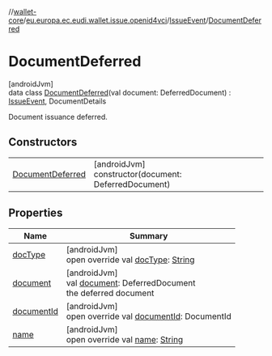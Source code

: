 //[wallet-core](../../../../index.md)/[eu.europa.ec.eudi.wallet.issue.openid4vci](../../index.md)/[IssueEvent](../index.md)/[DocumentDeferred](index.md)

# DocumentDeferred

[androidJvm]\
data class [DocumentDeferred](index.md)(val document: DeferredDocument) : [IssueEvent](../index.md), DocumentDetails

Document issuance deferred.

## Constructors

| | |
|---|---|
| [DocumentDeferred](-document-deferred.md) | [androidJvm]<br>constructor(document: DeferredDocument) |

## Properties

| Name | Summary |
|---|---|
| [docType](index.md#-1539120442%2FProperties%2F1615067946) | [androidJvm]<br>open override val [docType](index.md#-1539120442%2FProperties%2F1615067946): [String](https://kotlinlang.org/api/latest/jvm/stdlib/kotlin-stdlib/kotlin/-string/index.html) |
| [document](document.md) | [androidJvm]<br>val [document](document.md): DeferredDocument<br>the deferred document |
| [documentId](index.md#-811584596%2FProperties%2F1615067946) | [androidJvm]<br>open override val [documentId](index.md#-811584596%2FProperties%2F1615067946): DocumentId |
| [name](index.md#686046743%2FProperties%2F1615067946) | [androidJvm]<br>open override val [name](index.md#686046743%2FProperties%2F1615067946): [String](https://kotlinlang.org/api/latest/jvm/stdlib/kotlin-stdlib/kotlin/-string/index.html) |
